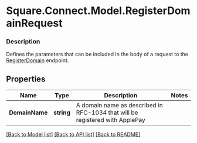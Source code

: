 # Square.Connect.Model.RegisterDomainRequest

### Description

Defines the parameters that can be included in the body of a request to the [RegisterDomain](#endpoint-registerdomain) endpoint.

## Properties

Name | Type | Description | Notes
------------ | ------------- | ------------- | -------------
**DomainName** | **string** | A domain name as described in RFC-1034 that will be registered with ApplePay | 



[[Back to Model list]](../README.md#documentation-for-models) [[Back to API list]](../README.md#documentation-for-api-endpoints) [[Back to README]](../README.md)

